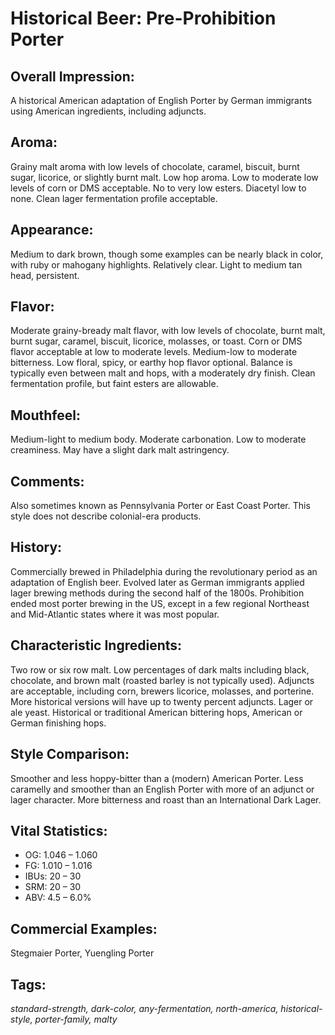 # Historical Beer: Pre-Prohibition Porter

## Overall Impression: 

A historical American adaptation of English Porter by German immigrants using American ingredients, including adjuncts.

## Aroma: 

Grainy malt aroma with low levels of chocolate, caramel, biscuit, burnt sugar, licorice, or slightly burnt malt. Low hop aroma. Low to moderate low levels of corn or DMS acceptable. No to very low esters. Diacetyl low to none. Clean lager fermentation profile acceptable.

## Appearance: 

Medium to dark brown, though some examples can be nearly black in color, with ruby or mahogany highlights. Relatively clear. Light to medium tan head, persistent. 

## Flavor: 

Moderate grainy-bready malt flavor, with low levels of chocolate, burnt malt, burnt sugar, caramel, biscuit, licorice, molasses, or toast. Corn or DMS flavor acceptable at low to moderate levels. Medium-low to moderate bitterness. Low floral, spicy, or earthy hop flavor optional. Balance is typically even between malt and hops, with a moderately dry finish. Clean fermentation profile, but faint esters are allowable.

## Mouthfeel: 

Medium-light to medium body. Moderate carbonation. Low to moderate creaminess. May have a slight dark malt astringency.

## Comments: 

Also sometimes known as Pennsylvania Porter or East Coast Porter. This style does not describe colonial-era products.

## History: 

Commercially brewed in Philadelphia during the revolutionary period as an adaptation of English beer. Evolved later as German immigrants applied lager brewing methods during the second half of the 1800s. Prohibition ended most porter brewing in the US, except in a few regional Northeast and Mid-Atlantic states where it was most popular.

## Characteristic Ingredients: 

Two row or six row malt. Low percentages of dark malts including black, chocolate, and brown malt (roasted barley is not typically used). Adjuncts are acceptable, including corn, brewers licorice, molasses, and porterine. More historical versions will have up to twenty percent adjuncts. Lager or ale yeast. Historical or traditional American bittering hops, American or German finishing hops.

## Style Comparison: 

Smoother and less hoppy-bitter than a (modern) American Porter. Less caramelly and smoother than an English Porter with more of an adjunct or lager character. More bitterness and roast than an International Dark Lager.

## Vital Statistics:	

- OG:	1.046 – 1.060
- FG:	1.010 – 1.016
- IBUs:	20 – 30	
- SRM:	20 – 30	
- ABV:	4.5 – 6.0%

## Commercial Examples: 

Stegmaier Porter, Yuengling Porter

## Tags: 

_standard-strength, dark-color, any-fermentation, north-america, historical-style, porter-family, malty_
